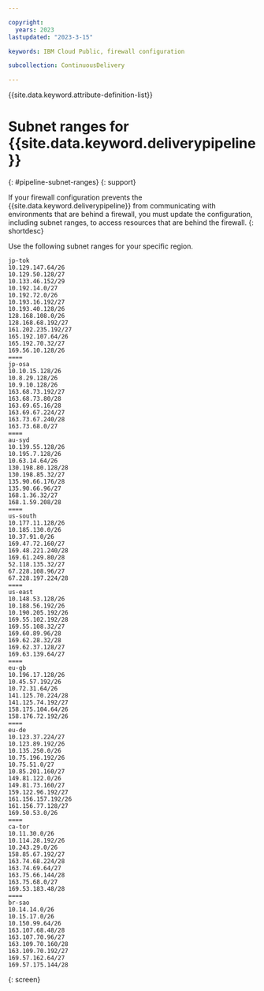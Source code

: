 ```yaml
---

copyright:
  years: 2023
lastupdated: "2023-3-15"

keywords: IBM Cloud Public, firewall configuration

subcollection: ContinuousDelivery

---
```


{{site.data.keyword.attribute-definition-list}}


# Subnet ranges for {{site.data.keyword.deliverypipeline}} 
{: #pipeline-subnet-ranges}
{: support}

If your firewall configuration prevents the {{site.data.keyword.deliverypipeline}} from communicating with environments that are behind a firewall, you must update the configuration, including subnet ranges, to access resources that are behind the firewall.
{: shortdesc}

Use the following subnet ranges for your specific region.

```text
jp-tok
10.129.147.64/26
10.129.50.128/27
10.133.46.152/29
10.192.14.0/27
10.192.72.0/26
10.193.16.192/27
10.193.40.128/26
128.168.108.0/26
128.168.68.192/27
161.202.235.192/27
165.192.107.64/26
165.192.70.32/27
169.56.10.128/26
====
jp-osa
10.10.15.128/26
10.8.29.128/26
10.9.10.128/26
163.68.73.192/27
163.68.73.80/28
163.69.65.16/28
163.69.67.224/27
163.73.67.240/28
163.73.68.0/27
====
au-syd
10.139.55.128/26
10.195.7.128/26
10.63.14.64/26
130.198.80.128/28
130.198.85.32/27
135.90.66.176/28
135.90.66.96/27
168.1.36.32/27
168.1.59.208/28
====
us-south
10.177.11.128/26
10.185.130.0/26
10.37.91.0/26
169.47.72.160/27
169.48.221.240/28
169.61.249.80/28
52.118.135.32/27
67.228.108.96/27
67.228.197.224/28
====
us-east
10.148.53.128/26
10.188.56.192/26
10.190.205.192/26
169.55.102.192/28
169.55.108.32/27
169.60.89.96/28
169.62.28.32/28
169.62.37.128/27
169.63.139.64/27
====
eu-gb
10.196.17.128/26
10.45.57.192/26
10.72.31.64/26
141.125.70.224/28
141.125.74.192/27
158.175.104.64/26
158.176.72.192/26
====
eu-de
10.123.37.224/27
10.123.89.192/26
10.135.250.0/26
10.75.196.192/26
10.75.51.0/27
10.85.201.160/27
149.81.122.0/26
149.81.73.160/27
159.122.96.192/27
161.156.157.192/26
161.156.77.128/27
169.50.53.0/26
====
ca-tor
10.11.30.0/26
10.114.28.192/26
10.243.29.0/26
158.85.67.192/27
163.74.68.224/28
163.74.69.64/27
163.75.66.144/28
163.75.68.0/27
169.53.183.48/28
====
br-sao
10.14.14.0/26
10.15.17.0/26
10.150.99.64/26
163.107.68.48/28
163.107.70.96/27
163.109.70.160/28
163.109.70.192/27
169.57.162.64/27
169.57.175.144/28
```
{: screen}
